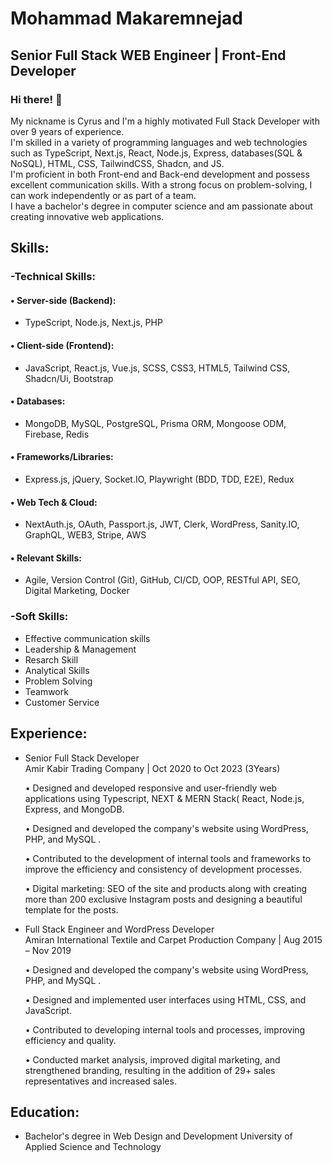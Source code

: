 
# Mohammad Makaremnejad
## Senior Full Stack WEB Engineer | Front-End Developer

### Hi there! 👋
My nickname is Cyrus and I'm a highly motivated Full Stack Developer with over 9 years of experience.<br/>
I'm skilled in a variety of programming languages and web technologies such as TypeScript, Next.js, React, Node.js, Express, databases(SQL & NoSQL), HTML, CSS, TailwindCSS, Shadcn, and JS.<br/>
I'm proficient in both Front-end and Back-end development and possess excellent communication skills. With a strong focus on problem-solving, I can work independently or as part of a team.<br/>
I have a bachelor's degree in computer science and am passionate about creating innovative web applications.<br/>

## Skills:
### -Technical Skills:
  #### • Server-side (Backend):
   - TypeScript, Node.js, Next.js, PHP
     
  #### • Client-side (Frontend):
   - JavaScript, React.js, Vue.js, SCSS, CSS3, HTML5, Tailwind CSS, Shadcn/Ui, Bootstrap
     
  #### • Databases:
   - MongoDB, MySQL, PostgreSQL, Prisma ORM, Mongoose ODM, Firebase, Redis
     
  #### • Frameworks/Libraries:
  
   - Express.js, jQuery, Socket.IO, Playwright (BDD, TDD, E2E), Redux

  #### • Web Tech & Cloud:
   -  NextAuth.js, OAuth, Passport.js, JWT, Clerk, WordPress, Sanity.IO, GraphQL, WEB3, Stripe, AWS

 #### • Relevant Skills:
   -  Agile, Version Control (Git), GitHub, CI/CD, OOP, RESTful API, SEO, Digital Marketing, Docker

### -Soft Skills:
   - Effective communication skills
   - Leadership & Management
   - Resarch Skill
   - Analytical Skills
   - Problem Solving
   - Teamwork
   - Customer Service
   
## Experience:
 - Senior Full Stack Developer<br/>
   Amir Kabir Trading Company | Oct 2020 to Oct 2023 (3Years)<br/>
   
    • Designed and developed responsive and user-friendly web applications using Typescript, NEXT & MERN Stack( React, Node.js, Express, and MongoDB.<br/>

    • Designed and developed the company's website using WordPress, PHP, and MySQL .<br/>

    • Contributed to the development of internal tools and frameworks to improve the efficiency and consistency of development processes.<br/>

    • Digital marketing: SEO of the site and products along with creating more than 200 exclusive Instagram posts and designing a beautiful template for the posts.<br/>


 - Full Stack Engineer and WordPress Developer<br/>
   Amiran International Textile and Carpet Production Company | Aug 2015 – Nov 2019<br/>
   
    • Designed and developed the company's website using WordPress, PHP, and MySQL .<br/>

    • Designed and implemented user interfaces using HTML, CSS, and JavaScript.<br/>

    • Contributed to developing internal tools and processes, improving efficiency and quality.<br/>

    • Conducted market analysis, improved digital marketing, and strengthened branding, resulting in the addition of 29+ sales representatives and increased sales.<br/>


## Education:

 - Bachelor's degree in Web Design and Development
   University of Applied Science and Technology
